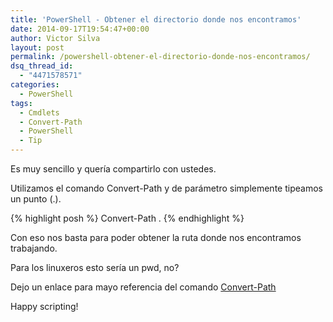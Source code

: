 ```yaml
---
title: 'PowerShell - Obtener el directorio donde nos encontramos'
date: 2014-09-17T19:54:47+00:00
author: Victor Silva
layout: post
permalink: /powershell-obtener-el-directorio-donde-nos-encontramos/
dsq_thread_id:
  - "4471578571"
categories:
  - PowerShell
tags:
  - Cmdlets
  - Convert-Path
  - PowerShell
  - Tip
---
```

Es muy sencillo y quería compartirlo con ustedes.

Utilizamos el comando Convert-Path y de parámetro simplemente tipeamos un punto (.).

{% highlight posh %}
Convert-Path .
{% endhighlight %}

Con eso nos basta para poder obtener la ruta donde nos encontramos trabajando.

Para los linuxeros esto sería un pwd, no?

Dejo un enlace para mayo referencia del comando [Convert-Path](http://technet.microsoft.com/en-us/library/hh849856.aspxhttp:// "TechNet: Convert-Path")

Happy scripting!